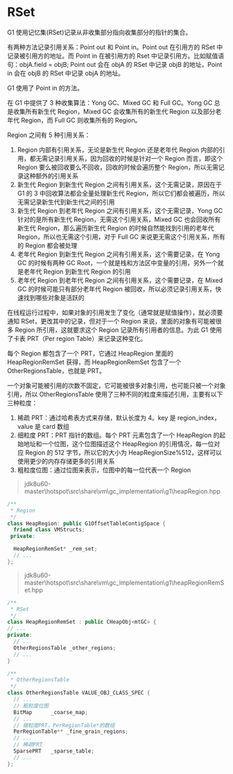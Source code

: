 # RSet

G1 使用记忆集(RSet)记录从非收集部分指向收集部分的指针的集合。

有两种方法记录引用关系：Point out 和 Point in。Point out 在引用方的 RSet 中记录被引用方的地址。而 Point in 在被引用方的 Rset 中记录引用方。比如赋值语句：objA.field = objB; Point out 会在 objA 的 RSet 中记录 objB 的地址，Point in 会在 objB 的 RSet 中记录 objA 的地址。

G1 使用了 Point in 的方法。

在 G1 中提供了 3 种收集算法：Yong GC、Mixed GC 和 Full GC。Yong GC 总是收集所有新生代 Region，Mixed GC 会收集所有的新生代 Region 以及部分老年代 Region，而 Full GC 则收集所有的 Region。

Region 之间有 5 种引用关系：

1. Region 内部有引用关系，无论是新生代 Region 还是老年代 Region 内部的引用，都无需记录引用关系，因为回收的时候是针对一个 Region 而言，即这个 Region 要么被回收要么不回收，回收的时候会遍历整个 Region，所以无需记录这种额外的引用关系
2. 新生代 Region 到新生代 Region 之间有引用关系，这个无需记录，原因在于 G1 的 3 中回收算法都会全量处理新生代 Region，所以它们都会被遍历，所以无需记录新生代到新生代之间的引用
3. 新生代 Region 到老年代 Region 之间有引用关系，这个无需记录，Yong GC 针对的是所有新生代 Region，无需这个引用关系，Mixed GC 也会回收所有新生代 Region，那么遍历新生代 Region 的时候自然能找到引用的老年代 Region，所以也无需这个引用，对于 Full GC 来说更无需这个引用关系，所有的 Region 都会被处理
4. 老年代 Region 到新生代 Region 之间有引用关系，这个需要记录，在 Yong GC 的时候有两种 GC Root，一个就是栈和方法区中变量的引用，另外一个就是老年代 Region 到新生代 Region 的引用
5. 老年代 Region 到老年代 Region 之间有引用关系，这个需要记录，在 Mixed GC 的时候可能只有部分老年代 Region 被回收，所以必须记录引用关系，快速找到哪些对象是活跃的

在线程运行过程中，如果对象的引用发生了变化（通常就是赋值操作），就必须要通知 RSet，更改其中的记录，但对于一个 Region 来说，里面的对象有可能被很多 Region 所引用，这就要求这个 Region 记录所有引用者的信息。为此 G1 使用了卡表 PRT（Per region Table）来记录这种变化。

每个 Region 都包含了一个 PRT，它通过 HeapRegion 里面的 HeapRegionRemSet 获得，而 HeapRegionRemSet 包含了一个 OtherRegionsTable，也就是 PRT。

一个对象可能被引用的次数不固定，它可能被很多对象引用，也可能只被一个对象引用，所以 OtherRegionsTable 使用了三种不同的粒度来描述引用，主要有以下三种粒度：

1. 稀疏 PRT：通过哈希表方式来存储，默认长度为 4。key 是 region_index，value 是 card 数组
2. 细粒度 PRT：PRT 指针的数组。每个 PRT 元素包含了一个 HeapRegion 的起始地址和一个位图，这个位图描述这个 HeapRegion 的引用情况，每一位对应 Region 的 512 字节，所以它的大小为 HeapRegionSize%512，这样可以使用更少的内存存储更多的引用关系
3. 粗粒度位图：通过位图来表示，位图中的每一位代表一个 Region

> jdk8u60-master\hotspot\src\share\vm\gc_implementation\g1\heapRegion.hpp

```cpp
/**
 * Region
 */
class HeapRegion: public G1OffsetTableContigSpace {
  friend class VMStructs;
 private:

  HeapRegionRemSet* _rem_set;
  // ...
};
```

> jdk8u60-master\hotspot\src\share\vm\gc_implementation\g1\heapRegionRemSet.hpp

```cpp
/**
 * RSet
 */
class HeapRegionRemSet : public CHeapObj<mtGC> {
// ...
private:
  // ...
  OtherRegionsTable _other_regions;
  // ...
}

/**
 * OtherRegionsTable
 */
class OtherRegionsTable VALUE_OBJ_CLASS_SPEC {
  // ...
  // 粗粒度位图
  BitMap      _coarse_map;
  // ...
  // 细粒度PRT，PerRegionTable*的数组
  PerRegionTable** _fine_grain_regions;
  // ...
  // 稀疏PRT
  SparsePRT   _sparse_table;
  // ...
};
```
